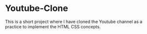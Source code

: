 # Youtube-Clone
This is a short project where I have cloned the Youtube channel as a practice to implement the HTML CSS concepts.
